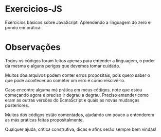 # Exercicios-JS
Exercícios básicos sobre JavaScript. Aprendendo a linguagem do zero e pondo em prática.

# Observações
Todos os códigos foram feitos apenas para entender a linguagem, o poder da mesma e alguns perigos que devemos tomar cuidado.

Muitos dos arquivos podem conter erros propositais, pois quero saber o que pode acontecer ao cometer um erro e como resolvê-lo.

Caso encontre alguma má prática em meus códigos, note que estou começando agora e preciso ir degrau a degrau. Preciso entender como eram as outras versões do EcmaScript e quais as novas mudanças posteriores.

Muitos dos códigos estão comentados, ajudando um pouco a entenderem as más práticas feitas propositalmente.

Qualquer ajuda, crítica construtiva, dicas e afins serão sempre bem vindas!
